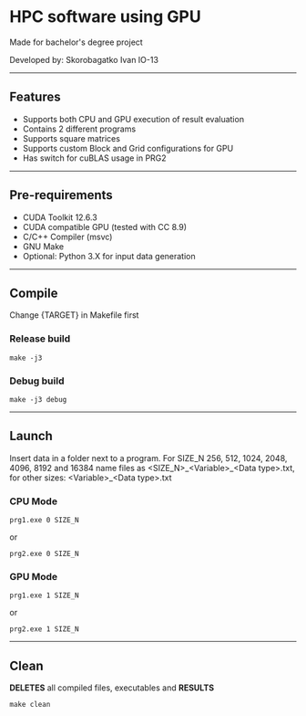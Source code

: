 # HPC software using GPU
Made for bachelor's degree project

Developed by: Skorobagatko Ivan IO-13


---
## Features
- Supports both CPU and GPU execution of result evaluation
- Contains 2 different programs
- Supports square matrices
- Supports custom Block and Grid configurations for GPU
- Has switch for cuBLAS usage in PRG2

---
## Pre-requirements
- CUDA Toolkit 12.6.3
- CUDA compatible GPU (tested with CC 8.9)
- C/C++ Compiler (msvc)
- GNU Make
- Optional: Python 3.X for input data generation

---
## Compile

Change {TARGET} in Makefile first

### Release build
```
make -j3
```

### Debug build
```
make -j3 debug
```

---
## Launch

Insert data in a folder next to a program. For SIZE_N 256, 512, 1024, 2048, 4096, 8192 and 16384 name files as
\<SIZE_N\>\_\<Variable\>\_\<Data type\>.txt, for other sizes: \<Variable\>\_\<Data type\>.txt

### CPU Mode
```
prg1.exe 0 SIZE_N
```
or
```
prg2.exe 0 SIZE_N
```

### GPU Mode
```
prg1.exe 1 SIZE_N
```
or
```
prg2.exe 1 SIZE_N
```

---
## Clean

**DELETES** all compiled files, executables and **RESULTS**
```
make clean
```